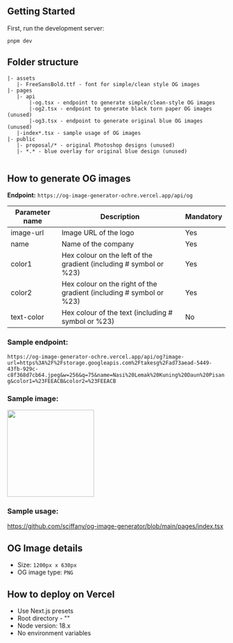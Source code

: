 ## Getting Started

First, run the development server:

```
pnpm dev
```

## Folder structure 
```
|- assets
   |- FreeSansBold.ttf - font for simple/clean style OG images
|- pages
   |- api
       |-og.tsx - endpoint to generate simple/clean-style OG images
       |-og2.tsx - endpoint to generate black torn paper OG images (unused)
       |-og3.tsx - endpoint to generate original blue OG images (unused)
   |-index*.tsx - sample usage of OG images
|- public
   |- proposal/* - original Photoshop designs (unused)
   |- *.* - blue overlay for original blue design (unused)
       
```

## How to generate OG images

**Endpoint:** `https://og-image-generator-ochre.vercel.app/api/og`

| Parameter name | Description                         | Mandatory |
|----------------|-------------------------------------|-----------|
| image-url      | Image URL of the logo               | Yes       |
| name           | Name of the company                 | Yes       |
| color1         | Hex colour on the left of the gradient (including # symbol or %23)  | Yes       |
| color2         | Hex colour on the right of the gradient (including # symbol or %23) | Yes       |
| text-color         | Hex colour of the text (including # symbol or %23) | No       |

### Sample endpoint:

`https://og-image-generator-ochre.vercel.app/api/og?image-url=https%3A%2F%2Fstorage.googleapis.com%2Ftakesg%2Fad73aead-5449-43fb-929c-c8f368d7cb64.jpeg&w=256&q=75&name=Nasi%20Lemak%20Kuning%20Daun%20Pisang&color1=%23FEEACB&color2=%23FEEACB`


### Sample image:
<img src="https://og-image-generator-ochre.vercel.app/api/og?image-url=https%3A%2F%2Fstorage.googleapis.com%2Ftakesg%2Fad73aead-5449-43fb-929c-c8f368d7cb64.jpeg&w=256&q=75&name=Nasi%20Lemak%20Kuning%20Daun%20Pisang&color1=%23FEEACB&color2=%23FEEACB" width="200px"/>


### Sample usage:
https://github.com/sciffany/og-image-generator/blob/main/pages/index.tsx

## OG Image details

- Size: `1200px x 630px`
- OG image type: `PNG`

## How to deploy on Vercel
- Use Next.js presets
- Root directory - ""
- Node version: 18.x
- No environment variables
